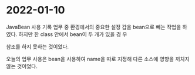 # 2022-01-10

JavaBean 사용 기록
업무 중 환경에서의 중요한 설정 갑을 bean으로 빼는 작업을 하였다.
하지만 한 class 안에서 bean이 두 개가 있을 경 우

참조를 하지 못하는 것이었다.

오늘의 업무 사용은 bean을 사용하여 name을 따로 지정해 다른 소스에 영향을 끼치지 않는 것이었다.